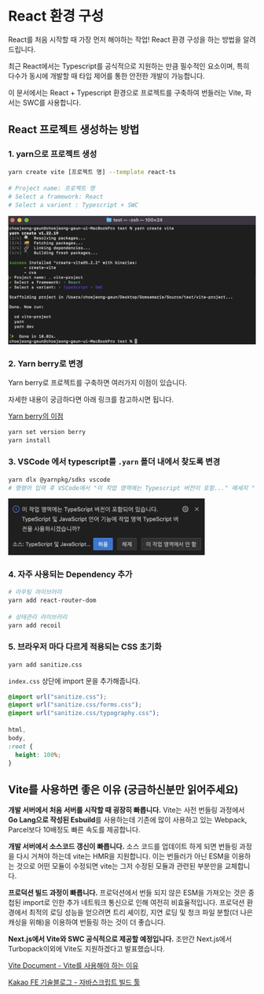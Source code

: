 # React 환경 구성

React를 처음 시작할 때 가장 먼저 해야하는 작업! React 환경 구성을 하는 방법을 알려드립니다.

최근 React에서는 Typescript를 공식적으로 지원하는 만큼 필수적인 요소이며, 특히 다수가 동시에 개발할 때 타입 제어를 통한 안전한 개발이 가능합니다.

이 문서에서는 React + Typescript 환경으로 프로젝트를 구축하여 번들러는 Vite, 파서는 SWC를 사용합니다.

## React 프로젝트 생성하는 방법

### 1. yarn으로 프로젝트 생성

```bash
yarn create vite [프로젝트 명] --template react-ts

# Project name: 프로젝트 명
# Select a framework: React
# Select a varient : Typescript + SWC
```

<picture><img alt="" src="./images/terminal-yarn-create-vite.png" width="700px"></picture>

### 2. Yarn berry로 변경

Yarn berry로 프로젝트를 구축하면 여러가지 이점이 있습니다.

자세한 내용이 궁금하다면 아래 링크를 참고하시면 됩니다.

[Yarn berry의 이점](https://velog.io/@oimne/yarn-berry)

```bash
yarn set version berry
yarn install
```

### 3. VSCode 에서 typescript를 `.yarn` 폴더 내에서 찾도록 변경

```bash
yarn dlx @yarnpkg/sdks vscode
# 명령어 입력 후 VSCode에서 "이 작업 영역에는 Typescript 버전이 포함..." 메세지 "허용"
```

<img alt="" src="./images/vscode-allowed-typescript.png" width="400px">

### 4. 자주 사용되는 Dependency 추가

```bash
# 라우팅 라이브러리
yarn add react-router-dom

# 상태관리 라이브러리
yarn add recoil
```

### 5. 브라우저 마다 다르게 적용되는 CSS 초기화

```bash
yarn add sanitize.css
```

`index.css` 상단에 import 문을 추가해줍니다.

```css
@import url("sanitize.css");
@import url("sanitize.css/forms.css");
@import url("sanitize.css/typography.css");

html,
body,
:root {
  height: 100%;
}
```

## Vite를 사용하면 좋은 이유 (궁금하신분만 읽어주세요)

**개발 서버에서 처음 서버를 시작할 때 굉장히 빠릅니다.** Vite는 사전 번들링 과정에서 **Go Lang으로 작성된 Esbuild**를 사용하는데 기존에 많이 사용하고 있는 Webpack, Parcel보다 10배정도 빠른 속도를 제공합니다.

**개발 서버에서 소스코드 갱신이 빠릅니다.** 소스 코드를 업데이트 하게 되면 번들링 과정을 다시 거쳐야 하는데 vite는 HMR을 지원합니다. 이는 번들러가 아닌 ESM을 이용하는 것으로 어떤 모듈이 수정되면 vite는 그저 수정된 모듈과 관련된 부분만을 교체합니다.

**프로덕션 빌드 과정이 빠릅니다.** 프로덕션에서 번들 되지 않은 ESM을 가져오는 것은 중첩된 import로 인한 추가 네트워크 통신으로 인해 여전히 비효율적입니다. 프로덕션 환경에서 최적의 로딩 성능을 얻으려면 트리 셰이킹, 지연 로딩 및 청크 파일 분할(더 나은 캐싱을 위해)을 이용하여 번들링 하는 것이 더 좋습니다.

**Next.js에서 Vite와 SWC 공식적으로 제공할 예정입니다.** 조만간 Next.js에서 Turbopack이외에 Vite도 지원하겠다고 발표했습니다.

[Vite Document - Vite를 사용해야 하는 이유](https://ko.vitejs.dev/guide/why.html)

[Kakao FE 기술블로그 - 자바스크립트 빌드 툴](https://fe-developers.kakaoent.com/2022/220217-learn-babel-terser-swc/)
